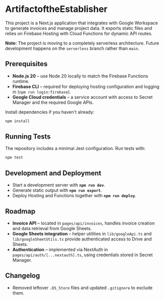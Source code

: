 # ArtifactoftheEstablisher

This project is a Next.js application that integrates with Google Workspace to
generate invoices and manage project data. It exports static files and relies on
Firebase Hosting with Cloud Functions for dynamic API routes.

**Note:** The project is moving to a completely serverless architecture. Future
development happens on the `serverless` branch rather than `main`.

## Prerequisites

- **Node.js 20** – use Node 20 locally to match the Firebase Functions runtime.
- **Firebase CLI** – required for deploying hosting configuration and logging
  in (`npm run login:firebase`).
- **Google Cloud credentials** – a service account with access to Secret
  Manager and the required Google APIs.

Install dependencies if you haven't already:

```bash
npm install
```

## Running Tests

The repository includes a minimal Jest configuration. Run tests with:

```bash
npm test
```

## Development and Deployment

- Start a development server with **`npm run dev`**.
- Generate static output with **`npm run export`**.
- Deploy Hosting and Functions together with **`npm run deploy`**.

## Roadmap

- **Invoice API** – located in `pages/api/invoices`, handles invoice creation
  and data retrieval from Google Sheets.
- **Google Sheets integration** – helper utilities in `lib/googleApi.ts` and
  `lib/googleSheetUtils.ts` provide authenticated access to Drive and Sheets.
- **Authentication** – implemented via NextAuth in
  `pages/api/auth/[...nextauth].ts`, using credentials stored in Secret
  Manager.

## Changelog
- Removed leftover `.DS_Store` files and updated `.gitignore` to exclude them.
